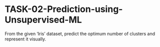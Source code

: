 # TASK-02-Prediction-using-Unsupervised-ML
From the given ‘Iris’ dataset, predict the optimum number of clusters and represent it visually.
